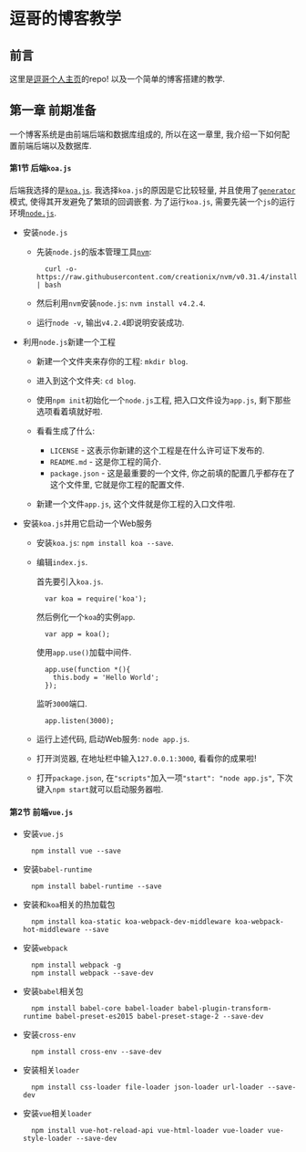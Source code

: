 # 逗哥的博客教学

## 前言

这里是[逗哥个人主页](http://cathayandy:3000)的repo! 以及一个简单的博客搭建的教学.

## 第一章 前期准备

一个博客系统是由前端后端和数据库组成的, 所以在这一章里, 我介绍一下如何配置前端后端以及数据库.

#### 第1节 后端`koa.js`

后端我选择的是[`koa.js`](http://koajs.com/). 我选择`koa.js`的原因是它比较轻量, 并且使用了[`generator`](https://en.wikipedia.org/wiki/Generator_(computer_programming))模式, 使得其开发避免了繁琐的回调嵌套. 为了运行`koa.js`, 需要先装一个`js`的运行环境[`node.js`](https://nodejs.org/).

* 安装`node.js`
    
    * 先装`node.js`的版本管理工具[`nvm`](https://github.com/creationix/nvm):
        
            curl -o- https://raw.githubusercontent.com/creationix/nvm/v0.31.4/install.sh | bash
    
    * 然后利用`nvm`安装`node.js`: `nvm install v4.2.4`.
    * 运行`node -v`, 输出`v4.2.4`即说明安装成功.

* 利用`node.js`新建一个工程

    * 新建一个文件夹来存你的工程: `mkdir blog`.
    * 进入到这个文件夹: `cd blog`.
    * 使用`npm init`初始化一个`node.js`工程, 把入口文件设为`app.js`, 剩下那些选项看着填就好啦.
    * 看看生成了什么:
        
        * `LICENSE` - 这表示你新建的这个工程是在什么许可证下发布的.
        * `README.md` - 这是你工程的简介.
        * `package.json` - 这是最重要的一个文件, 你之前填的配置几乎都存在了这个文件里, 它就是你工程的配置文件.
    * 新建一个文件`app.js`, 这个文件就是你工程的入口文件啦.

* 安装`koa.js`并用它启动一个Web服务

    * 安装`koa.js`: `npm install koa --save`.
    * 编辑`index.js`.

        首先要引入`koa.js`.
    
            var koa = require('koa');
            
        然后例化一个`koa`的实例`app`.

            var app = koa();

        使用`app.use()`加载中间件.

            app.use(function *(){
              this.body = 'Hello World';
            });

        监听`3000`端口.

            app.listen(3000);

    * 运行上述代码, 启动Web服务: `node app.js`.
    * 打开浏览器, 在地址栏中输入`127.0.0.1:3000`, 看看你的成果啦!
    * 打开`package.json`, 在`"scripts"`加入一项`"start": "node app.js"`, 下次键入`npm start`就可以启动服务器啦.

#### 第2节 前端`vue.js`

* 安装`vue.js`
    
        npm install vue --save

* 安装`babel-runtime`
    
        npm install babel-runtime --save

* 安装和`koa`相关的热加载包
        
        npm install koa-static koa-webpack-dev-middleware koa-webpack-hot-middleware --save
    
* 安装`webpack`
    
        npm install webpack -g
        npm install webpack --save-dev

* 安装`babel`相关包
    
        npm install babel-core babel-loader babel-plugin-transform-runtime babel-preset-es2015 babel-preset-stage-2 --save-dev
    
* 安装`cross-env`
        
        npm install cross-env --save-dev
    
* 安装相关`loader`
    
        npm install css-loader file-loader json-loader url-loader --save-dev

* 安装`vue`相关`loader`
    
        npm install vue-hot-reload-api vue-html-loader vue-loader vue-style-loader --save-dev